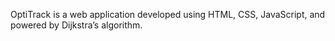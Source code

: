 OptiTrack is a web application developed using HTML, CSS, JavaScript, and powered by Dijkstra’s algorithm.
